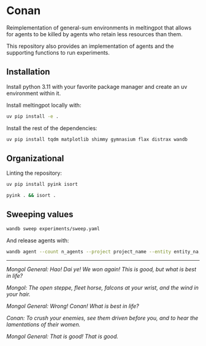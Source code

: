 # Conan

Reimplementation of general-sum environments in meltingpot that allows for agents to be killed by agents who retain less resources than them.

This repository also provides an implementation of agents and the supporting functions to run experiments.

## Installation

Install python 3.11 with your favorite package manager and create an uv environment within it.

Install meltingpot locally with:

```bash
uv pip install -e .
```

Install the rest of the dependencies:

```bash
uv pip install tqdm matplotlib shimmy gymnasium flax distrax wandb
```

## Organizational

Linting the repository:

```bash
uv pip install pyink isort
```

```bash
pyink . && isort .
```

## Sweeping values

```bash
wandb sweep experiments/sweep.yaml
```

And release agents with:

```bash
wandb agent --count n_agents --project project_name --entity entity_na,e sweep_ID
```
---

*Mongol General: Hao! Dai ye! We won again! This is good, but what is best in life?*

*Mongol: The open steppe, fleet horse, falcons at your wrist, and the wind in your hair.*

*Mongol General: Wrong! Conan! What is best in life?*

*Conan: To crush your enemies, see them driven before you, and to hear the lamentations of their women.*

*Mongol General: That is good! That is good.*
